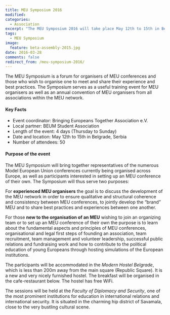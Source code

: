 ```yaml
---
title: MEU Symposium 2016
modified:
categories:
  - Association
excerpt: "The MEU Symposium 2016 will take place May 12th to 15th in Belgrade, Serbia."
tags:
  - MEU Symposium
image:
  feature: beta-assembly-2015.jpg
date: 2016-03-28
comments: false
redirect_from: /meu-symposium-2016/
---
```


The MEU Symposium is a forum for organisers of MEU conferences and those who wish to organise one to meet and share their experience and best practices. The Symposium serves as a useful training event for MEU organisers as well as an annual convention of MEU organisers from all associations within the MEU network.

#### Key Facts

* Event coordinator: Bringing Europeans Together Association e.V.
* Local partner: BEUM Student Association
* Length of the event: 4 days (Thursday to Sunday)
* Date and location: May 12th to 15th in Belgrade, Serbia
* Number of attendees: 50

#### Purpose of the event

The MEU Symposium will bring together representatives of the numerous Model
European Union conferences currently being organised across Europe, as well as
participants interested in setting up an MEU conference of their own. The
Symposium will thus serve two purposes:

For **experienced MEU organisers** the goal is to discuss the development of the
MEU network in order to ensure qualitative and structural coherence and
consistency between MEU conferences, to jointly develop the “brand” MEU and to
share best practices and experiences between one another.

For those **new to the organisation of an MEU** wishing to join an organizing
team or to set up an MEU conference of their own the purpose is to learn about
the fundamental aspects and principles of MEU conferences, organisational and
legal first steps of founding an association, team recruitment, team management
and volunteer leadership, successful public relations and fundraising work and
how to contribute to the political education of young Europeans through hosting
simulations of the European institutions.

The participants will be accommodated in the *Modern Hostel Belgrade*, which is less than 200m away from the main square (Republic Square). It is a new and very nicely furnished hostel. The breakfast will be organised in the cafe-restaurant below. The hostel has free WiFi.

The sessions will be held at the *Faculty of Diplomacy and Security*, one of the most prominent institutions for education in international relations and international security. It is situated in the charming hip district of Savamala, close to the very bustling cultural scene.
